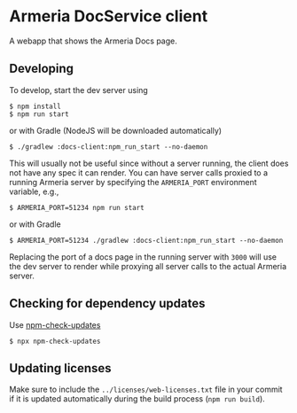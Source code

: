 # Armeria DocService client

A webapp that shows the Armeria Docs page.

## Developing

To develop, start the dev server using 

```console
$ npm install
$ npm run start
```

or with Gradle (NodeJS will be downloaded automatically)

```console
$ ./gradlew :docs-client:npm_run_start --no-daemon
```

This will usually not be useful since without a server running, the client does not have any spec it can render.
You can have server calls proxied to a running Armeria server by specifying the `ARMERIA_PORT` environment
variable, e.g.,

```console
$ ARMERIA_PORT=51234 npm run start
```

or with Gradle

```console
$ ARMERIA_PORT=51234 ./gradlew :docs-client:npm_run_start --no-daemon
```

Replacing the port of a docs page in the running server with `3000` will use the dev server to render while
proxying all server calls to the actual Armeria server.

## Checking for dependency updates

Use [npm-check-updates](https://www.npmjs.com/package/npm-check-updates)

```console
$ npx npm-check-updates
```

## Updating licenses

Make sure to include the `../licenses/web-licenses.txt` file in your commit if it is updated automatically
during the build process (`npm run build`).
